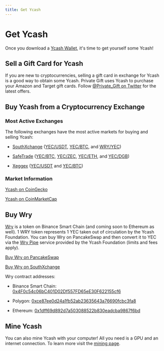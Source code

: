 ```yaml
---
title: Get Ycash
---
```


# Get Ycash

Once you download a [Ycash Wallet](/wallets), it's time to get yourself some Ycash!

## Sell a Gift Card for Ycash

If you are new to cryptocurrencies, selling a gift card in exchange for
Ycash is a good way to obtain some Ycash. Private Gift uses Ycash to
purchase your Amazon and Target gift cards. Follow
[@Private_Gift on Twitter](https://twitter.com/Private_Gift) for the latest
offers.

## Buy Ycash from a Cryptocurrency Exchange

### Most Active Exchanges

The following exchanges have the most active markets for buying and selling Ycash:

* [SouthXchange](https://main.southxchange.com/) ([YEC/USDT](https://main.southxchange.com/Market/Book/YEC/USDT), [YEC/BTC](https://main.southxchange.com/Market/Book/YEC/BTC), and [WRY/YEC](https://main.southxchange.com/Market/Book/WRY/YEC))

* [SafeTrade](https://www.safe.trade) ([YEC/BTC](https://safe.trade/trading/yecbtc), [YEC/ZEC](https://safe.trade/trading/yeczec), [YEC/ETH](https://safe.trade/trading/yeceth), and [YEC/DGB](https://safe.trade/trading/yecdgb))

* [Xeggex](https://www.xeggex.com) ([YEC/USDT](https://xeggex.com/market/YEC_USDT) and [YEC/BTC](https://xeggex.com/market/YEC_BTC)) <!--, and [WRY/YEC](https://xeggex.com/market/WRY_YEC)) -->


### Market Information

[Ycash on CoinGecko](https://www.coingecko.com/en/coins/ycash)

[Ycash on CoinMarketCap](https://coinmarketcap.com/currencies/ycash/)

## Buy Wry

[Wry](/wry) is a token on Binance Smart Chain (and coming soon to Ethereum as well). 1 WRY token represents 1 YEC taken out of circulation by the Ycash Foundation. You can buy Wry on PancakeSwap and then convert it to YEC via the [Wry Pipe](wry#the-wry-pipe) service provided by the Ycash Foundation (limits and fees apply).

[Buy Wry on PancakeSwap](https://exchange.pancakeswap.finance/#/swap?outputCurrency=0x4f0c54c06bc401d02df557fd65ee30f622155cf6)

[Buy Wry on SouthXchange](https://main.southxchange.com/Market/Book/WRY/YEC)

Wry contract addresses:

* Binance Smart Chain: [0x4F0c54c06bC401D02Df557FD65eE30F622155cf6](https://bscscan.com/token/0x4F0c54c06bC401D02Df557FD65eE30F622155cf6)

* Polygon: [0xce87ee0d24a1fb52ab23635643a76690fcbc3fa8](https://polygonscan.com/token/0xce87ee0d24a1fb52ab23635643a76690fcbc3fa8)

* Ethereum: [0x1dff69d892d7a503088522b830eadcba9867f6bd](https://etherscan.io/token/0x1dff69d892d7a503088522b830eadcba9867f6bd)






## Mine Ycash

You can also mine Ycash with your computer! All you need is a GPU and an internet connection. To learn more visit the [mining page](/mining).

